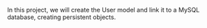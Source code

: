 In this project, we will create the User model and link it to a MySQL database, creating persistent objects.
